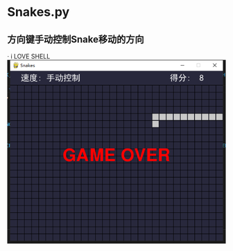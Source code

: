 # Snakes.py
## 方向键手动控制Snake移动的方向
· i LOVE SHELL
![Snakes_SCOPE.jpg](https://github.com/ron-dicaprio/pygame/raw/master/Snakes/Snakes_SCOPE.jpg)
